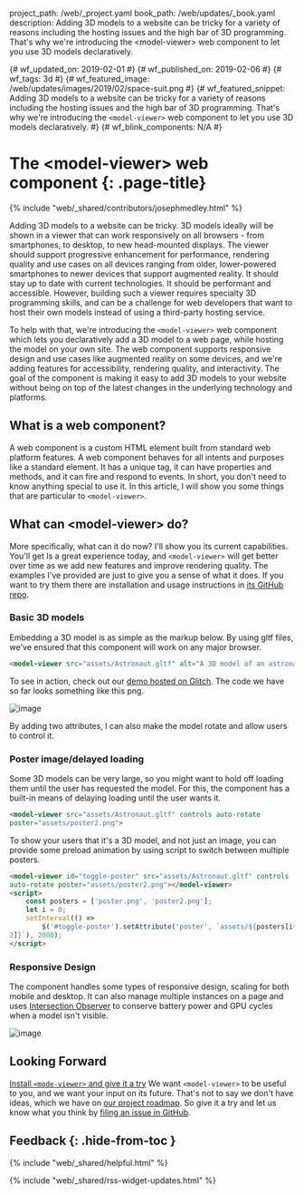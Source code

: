 project_path: /web/_project.yaml
book_path: /web/updates/_book.yaml
description: Adding 3D models to a website can be tricky for a variety of reasons including the hosting issues and the high bar of 3D programming. That's why we're introducing the &lt;model-viewer&gt; web component to let you use 3D models declaratively.

{# wf_updated_on: 2019-02-01 #}
{# wf_published_on: 2019-02-06 #}
{# wf_tags: 3d #}
{# wf_featured_image: /web/updates/images/2019/02/space-suit.png #}
{# wf_featured_snippet: Adding 3D models to a website can be tricky for a variety of reasons including the hosting issues and the high bar of 3D programming. That's why we're introducing the <code>&lt;model-viewer&gt;</code> web component to let you use 3D models declaratively. #}
{# wf_blink_components: N/A #}

# The &#60;model-viewer> web component {: .page-title}

{% include "web/_shared/contributors/josephmedley.html" %}

Adding 3D models to a website can be tricky. 3D models ideally will be shown in
a viewer that can work responsively on all browsers - from smartphones, to
desktop, to new head-mounted displays. The viewer should support progressive
enhancement for performance, rendering quality and use cases on all devices
ranging from older, lower-powered smartphones to newer devices that support
augmented reality. It should stay up to date with current technologies. It
should be performant and accessible. However, building such a viewer requires
specialty 3D programming skills, and can be a challenge for web developers that
want to host their own models instead of using a third-party hosting service.  

To help with that, we're introducing the `<model-viewer>` web component which
lets you declaratively add a 3D model to a web page, while hosting the model on
your own site. The web component supports responsive design and use cases like
augmented reality on some devices, and we're adding features for accessibility,
rendering quality, and interactivity.  The goal of the component is making it
easy to add 3D models to your website without being on top of the latest changes
in the underlying technology and platforms.

## What is a web component?

 A web component is a custom HTML element built from standard web platform
features. A web component behaves for all intents and purposes like a standard
element. It has a unique tag, it can have properties and methods, and it can
fire and respond to events. In short, you don't need to know anything special to
use it. In this article, I will show you some things that are particular to
`<model-viewer>`.

## What can &lt;model-viewer> do?

More specifically, what can it do now? I'll show you its current capabilities.
You'll get Is a great experience today, and ``<model-viewer>`` will get better
over time as we add new features and improve rendering quality. The examples
I've provided are just to give you a sense of what it does. If you want to try
them there are installation and usage instructions in [its GitHub
repo](https://github.com/GoogleWebComponents/model-viewer).

### Basic 3D models

Embedding a 3D model is as simple as the markup below. By
using gltf files, we've ensured that this component will work on any major
browser.

```html
<model-viewer src="assets/Astronaut.gltf" alt="A 3D model of an astronaut">
```

To see <model-viewer> in action, check out our [demo hosted on
Glitch](https://model-viewer.glitch.me/). The code we have so far looks
something like this png.

![image](/web/updates/images/2019/02/space-suit.png)

By adding two attributes, I can also make the model rotate and allow users to
control it.

<model-viewer src="assets/Astronaut.gltf" controls auto-rotate>

### Poster image/delayed loading

Some 3D models can be very large, so you might want to hold off loading them
until the user has requested the model. For this, the component has a built-in
means of delaying loading until the user wants it.

```html
<model-viewer src="assets/Astronaut.gltf" controls auto-rotate
poster="assets/poster2.png">
```

To show your users that it's a 3D model, and not just an image, you can provide
some preload animation by using script to switch between multiple posters.

```html
<model-viewer id="toggle-poster" src="assets/Astronaut.gltf" controls
auto-rotate poster="assets/poster2.png"></model-viewer>  
<script>  
    const posters = ['poster.png', 'poster2.png'];  
    let i = 0;  
    setInterval(() =>  
        $('#toggle-poster').setAttribute('poster', `assets/${posters[i++ %
2]}`), 2000);  
</script>
```

### Responsive Design

The component handles some types of responsive design, scaling for both mobile
and desktop. It can also manage multiple instances on a page and uses
[Intersection Observer](https://developer.mozilla.org/en-US/docs/Web/API/IntersectionObserver)
to conserve battery power and GPU cycles when a model isn't visible.

![image](/web/updates/images/2019/02/responsive-space-suit.png)

## Looking Forward

[Install `<mode-viewer>` and give it a try](https://github.com/GoogleWebComponents/model-viewer#installing.)
We want `<model-viewer>` to be useful to you, and we want your input on its
future. That's not to say we don't have ideas, which we have on
[our project roadmap](https://www.google.com/url?q=https://github.com/GoogleWebComponents/model-viewer/projects/1&sa=D&ust=1545076622047000&usg=AFQjCNF4ZWzKnfW0nnpstv6KW6gSKZfQ_g).
So give it a try and let us know what you think by
[filing an issue in GitHub](https://www.google.com/url?q=https://github.com/GoogleWebComponents/model-viewer/projects/1&sa=D&ust=1545076622047000&usg=AFQjCNF4ZWzKnfW0nnpstv6KW6gSKZfQ_g).

## Feedback {: .hide-from-toc }

{% include "web/_shared/helpful.html" %}

<div class="clearfix"></div>

{% include "web/_shared/rss-widget-updates.html" %}
